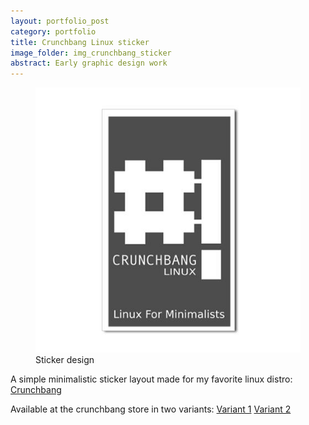 ```yaml
---
layout: portfolio_post
category: portfolio
title: Crunchbang Linux sticker
image_folder: img_crunchbang_sticker
abstract: Early graphic design work
---
```


<figure class="post-image">
	<img src="/img/img_crunchbang_sticker/thumbnail.jpg"></img>
	<figcaption>Sticker design</figcaption>
</figure>

A simple minimalistic sticker layout made for my favorite linux distro: [Crunchbang](http://crunchbang.org/)

Available at the crunchbang store in two variants: [Variant 1](http://www.cafepress.com/crunchbanglinux.400712372) [Variant 2](http://www.cafepress.com/crunchbanglinux.400712815)
